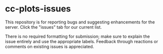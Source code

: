# cc-plots-issues
This repository is for reporting bugs and suggesting enhancements for the server. Click the "issues" tab for our current list.

There is no required formatting for submission; make sure to explain the issue entirely and use the appropriate labels. Feedback through reactions or comments on existing issues is appreciated.

